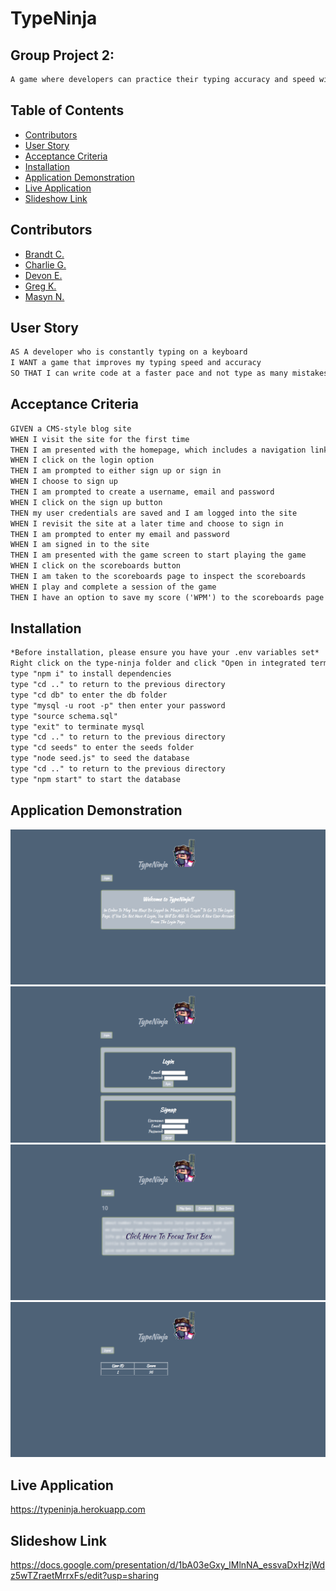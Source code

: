 # TypeNinja

## Group Project 2:
```md
A game where developers can practice their typing accuracy and speed with words that are all generated at random.
```

## Table of Contents

 * [Contributors](#contributors)
 * [User Story](#user-story)
 * [Acceptance Criteria](#acceptance-criteria)
 * [Installation](#installation)
 * [Application Demonstration](#application-demonstration)
 * [Live Application](#live-application)
 * [Slideshow Link](#slideshow-link)


## Contributors

- [Brandt C.](https://github.com/MrBrandtCox)
- [Charlie G.](https://github.com/CharlieGarvin)
- [Devon E.](https://github.com/Mersopolis)
- [Greg K.](https://github.com/greg4949)
- [Masyn N.](https://github.com/MasynNay)


## User Story

```md
AS A developer who is constantly typing on a keyboard
I WANT a game that improves my typing speed and accuracy
SO THAT I can write code at a faster pace and not type as many mistakes
```

## Acceptance Criteria

```md
GIVEN a CMS-style blog site
WHEN I visit the site for the first time
THEN I am presented with the homepage, which includes a navigation link with an option to login or sign up.
WHEN I click on the login option
THEN I am prompted to either sign up or sign in
WHEN I choose to sign up
THEN I am prompted to create a username, email and password
WHEN I click on the sign up button
THEN my user credentials are saved and I am logged into the site
WHEN I revisit the site at a later time and choose to sign in
THEN I am prompted to enter my email and password
WHEN I am signed in to the site
THEN I am presented with the game screen to start playing the game
WHEN I click on the scoreboards button 
THEN I am taken to the scoreboards page to inspect the scoreboards
WHEN I play and complete a session of the game
THEN I have an option to save my score ('WPM') to the scoreboards page and saved speeds section
```
## Installation

```md
*Before installation, please ensure you have your .env variables set*
Right click on the type-ninja folder and click "Open in integrated terminal" 
type "npm i" to install dependencies
type "cd .." to return to the previous directory
type "cd db" to enter the db folder
type "mysql -u root -p" then enter your password
type "source schema.sql"
type "exit" to terminate mysql
type "cd .." to return to the previous directory
type "cd seeds" to enter the seeds folder
type "node seed.js" to seed the database
type "cd .." to return to the previous directory
type "npm start" to start the database
```

## Application Demonstration

![](./public/images/demo1.png)
![](./public/images/demo2.png)
![](./public/images/demo3.png)
![](./public/images/demo4.png)

## Live Application

https://typeninja.herokuapp.com

## Slideshow Link

https://docs.google.com/presentation/d/1bA03eGxy_lMlnNA_essvaDxHzjWdz5wTZraetMrrxFs/edit?usp=sharing